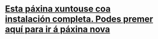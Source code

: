 # [Esta páxina xuntouse coa instalación completa. Podes premer aquí para ir á páxina nova](apache-nifi-0-instalacion.md)